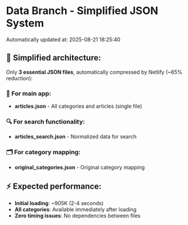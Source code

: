 # Data Branch - Simplified JSON System
Automatically updated at: 2025-08-21 18:25:40

## 🎯 Simplified architecture:
Only **3 essential JSON files**, automatically compressed by Netlify (~65% reduction):

### 📱 For main app:
- **articles.json** - All categories and articles (single file)

### 🔍 For search functionality:
- **articles_search.json** - Normalized data for search

### 🗂️ For category mapping:
- **original_categories.json** - Original category mapping

## ⚡ Expected performance:
- **Initial loading**: ~905K (2-4 seconds)
- **All categories**: Available immediately after loading
- **Zero timing issues**: No dependencies between files
